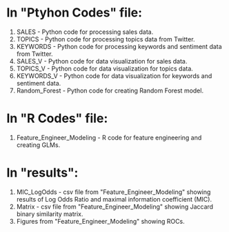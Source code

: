 # In "Ptyhon Codes" file:

1. SALES - Python code for processing sales data.
2. TOPICS - Python code for processing topics data from Twitter.
3. KEYWORDS - Python code for processing keywords and sentiment data from Twitter.
4. SALES_V - Python code for data visualization for sales data. 
5. TOPICS_V - Python code for data visualization for topics data.
6. KEYWORDS_V - Python code for data visualization for keywords and sentiment data.
7. Random_Forest - Python code for creating Random Forest model.

# In "R Codes" file:
1. Feature_Engineer_Modeling - R code for feature engineering and creating GLMs.

# In "results":
1. MIC_LogOdds - csv file from "Feature_Engineer_Modeling" showing results of Log Odds Ratio and maximal information coefficient (MIC).
2. Matrix - csv file from "Feature_Engineer_Modeling" showing Jaccard binary similarity matrix.
3. Figures from "Feature_Engineer_Modeling" showing ROCs.

